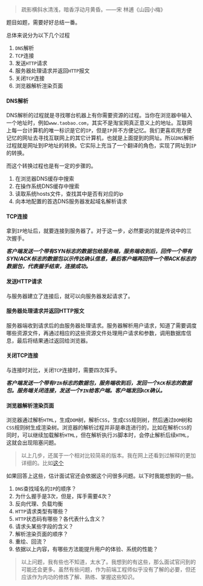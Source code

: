 > 疏影横斜水清浅，暗香浮动月黄昏。——宋 林逋《山园小梅》

题目如题，需要好好总结一番。

总体来说分为以下几个过程
1. `DNS`解析
2. `TCP`连接
3. 发送`HTTP`请求
4. 服务器处理请求并返回`HTTP`报文
5. 关闭`TCP`连接
6. 浏览器解析渲染页面


#### DNS解析
DNS解析的过程就是寻找哪台机器上有你需要资源的过程。当你在浏览器中输入一个地址时，例如`www.taobao.com`，其实不是淘宝网真正意义上的地址。互联网上每一台计算机的唯一标识是它的`IP`，但是`IP`并不方便记忆。我们更喜欢用方便记忆的网址去寻找互联网上的其它计算机，也就是上面提到的网址。所以`DNS`解析过程就是网址到IP地址的转换。它实际上充当了一个翻译的角色，实现了网址到`IP`的转换。

而这个转换过程也是有一定的步骤的。
1. 在浏览器DNS缓存中搜索
2. 在操作系统DNS缓存中搜索
3. 读取系统hosts文件，查找其中是否有对应的ip
4. 向本地配置的首选DNS服务器发起域名解析请求

#### TCP连接
拿到`IP`地址后，就要连接到服务器了。对于这一步，必然要说的就是传说中的三次握手。

***客户端发送一个带有SYN标志的数据包给服务端，服务端收到后，回传一个带有SYN/ACK标志的数据包以示传达确认信息，最后客户端再回传一个带ACK标志的数据包，代表握手结束，连接成功。***

#### 发送HTTP请求
与服务器建立了连接后，就可以向服务器发起请求了。

#### 服务器处理请求并返回HTTP报文
服务器端收到请求后的由服务器处理请求。服务器解析用户请求，知道了需要调度哪些资源文件，再通过相应的这些资源文件处理用户请求和参数，调用数据库信息，最后将结果通过返回给浏览器。

#### 关闭TCP连接
与连接时对比，关闭`TCP`连接时，需要四次挥手。

***客户端发送一个带有`FIN`标志的数据包，服务端收到后，发回一个`ACK`标志的数据包。服务端关闭连接，发送一个`FIN`给客户端。客户端发回`ACK`确认。***

#### 浏览器解析渲染页面
浏览器通过解析`HTML`，生成`DOM`树，解析`CSS`，生成`CSS`规则树，然后通过`DOM`树和`CSS`规则树生成渲染树。浏览器的解析过程并非是串连进行的，比如在解析`CSS`的同时，可以继续加载解析`HTML`，但在解析执行`JS`脚本时，会停止解析后续`HTML`，这就会出现阻塞问题。

> 以上几步，还属于一个相对比较简易的版本。我在网上还看到过解释的更加详细的。比如[这个](http://web.jobbole.com/91239/)

如果回答上这些，估计面试官还会依据这个问很多问题。以下时我能想到的一些。
1. `DNS`查找域名的`IP`的顺序？
2. 为什么握手是3次，但是，挥手需要4次？
3. 反向代理、负载均衡
4. `HTTP`请求类型有哪些？
5. `HTTP`状态码有哪些？各代表什么含义？
6. 请求头某些字段的含义？
7. 解析渲染页面的顺序？
8. 重绘、回流？
9. 依据以上内容，有哪些方法能提升用户的体验、系统的性能？


> 以上问题，我有些也不知道，太水了。我想到的有这些，那么面试官问到的可能还会更多。虽然有些问题，作为前端工程师似乎没有了解的必要，但还应该作为内功的修炼了解、熟练、掌握这些知识。
